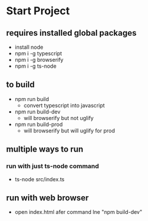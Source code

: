 # Start Project

## requires installed global packages
- install node
- npm i -g typescript
- npm i -g browserify
- npm i -g ts-node

## to build
- npm run build
    - convert typescript into javascript
- npm run build-dev
    - will browserify but not uglify
- npm run build-prod
    - will browserify but will uglify for prod

## multiple ways to run

### run with just ts-node command
- ts-node src/index.ts

## run with web browser
- open index.html afer command lne "npm build-dev"
